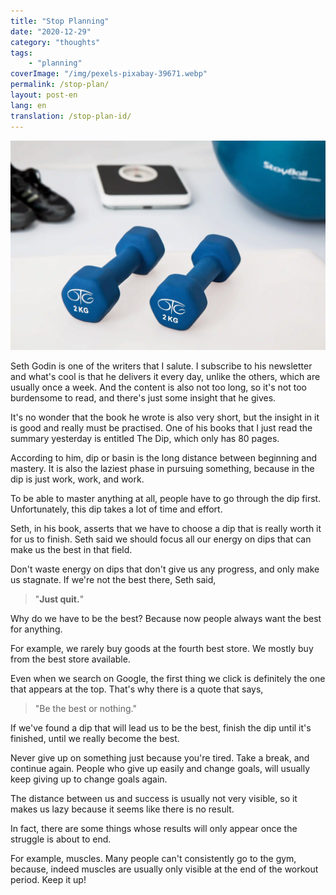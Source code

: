 ```yaml
---
title: "Stop Planning"
date: "2020-12-29"
category: "thoughts"
tags: 
    - "planning"
coverImage: "/img/pexels-pixabay-39671.webp"
permalink: /stop-plan/
layout: post-en
lang: en
translation: /stop-plan-id/
---
```


![](/img/pexels-pixabay-39671.webp)

Seth Godin is one of the writers that I salute. I subscribe to his newsletter and what's cool is that he delivers it every day, unlike the others, which are usually once a week. And the content is also not too long, so it's not too burdensome to read, and there's just some insight that he gives.

It's no wonder that the book he wrote is also very short, but the insight in it is good and really must be practised. One of his books that I just read the summary yesterday is entitled The Dip, which only has 80 pages.

According to him, dip or basin is the long distance between beginning and mastery. It is also the laziest phase in pursuing something, because in the dip is just work, work, and work.

To be able to master anything at all, people have to go through the dip first. Unfortunately, this dip takes a lot of time and effort.

Seth, in his book, asserts that we have to choose a dip that is really worth it for us to finish. Seth said we should focus all our energy on dips that can make us the best in that field.

Don't waste energy on dips that don't give us any progress, and only make us stagnate. If we're not the best there, Seth said,

> "**Just quit.**"

Why do we have to be the best? Because now people always want the best for anything. 

For example, we rarely buy goods at the fourth best store. We mostly buy from the best store available.

Even when we search on Google, the first thing we click is definitely the one that appears at the top. That's why there is a quote that says,

> "Be the best or nothing."

If we've found a dip that will lead us to be the best, finish the dip until it's finished, until we really become the best.

Never give up on something just because you're tired. Take a break, and continue again. People who give up easily and change goals, will usually keep giving up to change goals again.

The distance between us and success is usually not very visible, so it makes us lazy because it seems like there is no result. 

In fact, there are some things whose results will only appear once the struggle is about to end.

For example, muscles. Many people can't consistently go to the gym, because, indeed muscles are usually only visible at the end of the workout period. Keep it up!